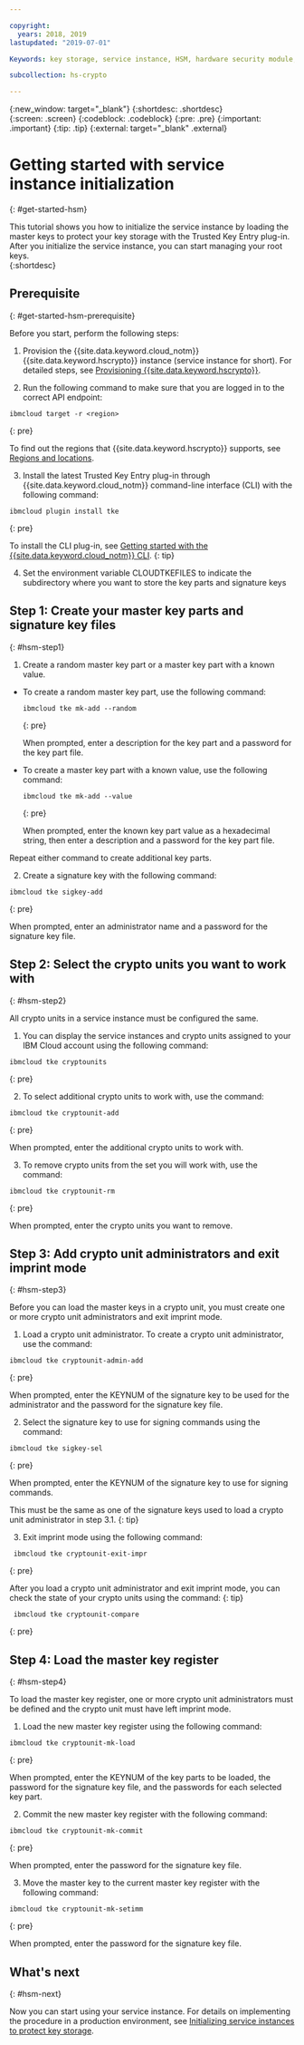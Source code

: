 ```yaml
---

copyright:
  years: 2018, 2019
lastupdated: "2019-07-01"

Keywords: key storage, service instance, HSM, hardware security module, key ceremony, getting started, code example

subcollection: hs-crypto

---
```


{:new_window: target="_blank"}
{:shortdesc: .shortdesc}  
{:screen: .screen}
{:codeblock: .codeblock}
{:pre: .pre}
{:important: .important}
{:tip: .tip}
{:external: target="_blank" .external}

# Getting started with service instance initialization
{: #get-started-hsm}

This tutorial shows you how to initialize the service instance by loading the master keys to protect your key storage with the Trusted Key Entry plug-in. After you initialize the service instance, you can start managing your root keys.   
{:shortdesc}

## Prerequisite
{: #get-started-hsm-prerequisite}

Before you start, perform the following steps:

1. Provision the {{site.data.keyword.cloud_notm}} {{site.data.keyword.hscrypto}} instance (service instance for short). For detailed steps, see [Provisioning {{site.data.keyword.hscrypto}}](/docs/services/hs-crypto?topic=hs-crypto-provision).

2. Run the following command to make sure that you are logged in to the correct API endpoint:

  ```
  ibmcloud target -r <region>
  ```
  {: pre}

  To find out the regions that {{site.data.keyword.hscrypto}} supports, see [Regions and locations](/docs/services/hs-crypto?topic=hs-crypto-regions).

3. Install the latest Trusted Key Entry plug-in through {{site.data.keyword.cloud_notm}} command-line interface (CLI) with the following command:

  ```
  ibmcloud plugin install tke
  ```
  {: pre}

  To install the CLI plug-in, see [Getting started with the {{site.data.keyword.cloud_notm}} CLI](/docs/cli?topic=cloud-cli-getting-started).
  {: tip}

4. Set the environment variable CLOUDTKEFILES to indicate the subdirectory where you want to store the key parts and signature keys

##  Step 1: Create your master key parts and signature key files
{: #hsm-step1}

1. Create a random master key part or a master key part with a known value.

  * To create a random master key part, use the following command:

    ```
    ibmcloud tke mk-add --random
    ```
    {: pre}

    When prompted, enter a description for the key part and a password for the key part file.

  * To create a master key part with a known value, use the following command:

    ```
    ibmcloud tke mk-add --value
    ```
    {: pre}

    When prompted, enter the known key part value as a hexadecimal string, then enter a description and a password for the key part file.

  Repeat either command to create additional key parts.

2. Create a signature key with the following command:
  ```
  ibmcloud tke sigkey-add
  ```
  {: pre}

  When prompted, enter an administrator name and a password for the signature key file.

## Step 2: Select the crypto units you want to work with
{: #hsm-step2}

All crypto units in a service instance must be configured the same.

1. You can display the service instances and crypto units assigned to your IBM Cloud account using the following command:

  ```
  ibmcloud tke cryptounits
  ```
  {: pre}

2. To select additional crypto units to work with, use the command:

  ```
  ibmcloud tke cryptounit-add
  ```
  {: pre}

  When prompted, enter the additional crypto units to work with.

3. To remove crypto units from the set you will work with, use the command:

  ```
  ibmcloud tke cryptounit-rm
  ```
  {: pre}

  When prompted, enter the crypto units you want to remove.

## Step 3: Add crypto unit administrators and exit imprint mode
{: #hsm-step3}

Before you can load the master keys in a crypto unit, you must create one or more crypto unit administrators and exit imprint mode.

1. Load a crypto unit administrator. To create a crypto unit administrator, use the command:
  ```
  ibmcloud tke cryptounit-admin-add
  ```
  {: pre}

  When prompted, enter the KEYNUM of the signature key to be used for the administrator and the password for the signature key file.

2. Select the signature key to use for signing commands using the command:

  ```
  ibmcloud tke sigkey-sel
  ```
  {: pre}

  When prompted, enter the KEYNUM of the signature key to use for signing commands.

  This must be the same as one of the signature keys used to load a crypto unit administrator in step 3.1.
  {: tip}

3. Exit imprint mode using the following command:

  ```
   ibmcloud tke cryptounit-exit-impr
  ```
  {: pre}

After you load a crypto unit administrator and exit imprint mode, you can check the state of your crypto units using the command:
{: tip}

```
 ibmcloud tke cryptounit-compare
```
{: pre}

## Step 4: Load the master key register
{: #hsm-step4}

To load the master key register, one or more crypto unit administrators must be defined and the crypto unit must have left imprint mode.

1. Load the new master key register using the following command:

  ```
  ibmcloud tke cryptounit-mk-load
  ```
  {: pre}

  When prompted, enter the KEYNUM of the key parts to be loaded, the password for the signature key file, and the passwords for each selected key part.

2. Commit the new master key register with the following command:

  ```
  ibmcloud tke cryptounit-mk-commit
  ```
  {: pre}

  When prompted, enter the password for the signature key file.

3. Move the master key to the current master key register with the following command:

  ```
  ibmcloud tke cryptounit-mk-setimm
  ```
  {: pre}

  When prompted, enter the password for the signature key file.

## What's next
{: #hsm-next}

Now you can start using your service instance. For details on implementing the procedure in a production environment, see [Initializing service instances to protect key storage](/docs/services/hs-crypto?topic=hs-crypto-initialize-hsm).
